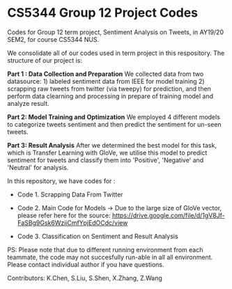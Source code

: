 # CS5344 Group 12 Project Codes
Codes for Group 12 term project, Sentiment Analysis on Tweets, in AY19/20 SEM2, for course CS5344 NUS.

We consolidate all of our codes used in term project in this respository. The structure of our project is:


**Part 1 : Data Collection and Preparation**
We collected data from two datasource: 1) labeled sentiment data from IEEE for model training 2) scrapping raw tweets from twitter (via tweepy) for prediction, and then perform data clearning and processing in prepare of training model and analyze result. 

**Part 2: Model Training and Optimization**
We employed 4 different models to categorize tweets sentiment and then predict the sentiment for un-seen tweets.

**Part 3: Result Analysis**
After we determined the best model for this task, which is Transfer Learning with GloVe, we utilise this model to predict sentiment for tweets and classify them into 'Positive', 'Negative' and 'Neutral' for analysis. 

In this repository, we have codes for :
- Code 1. Scrapping Data From Twitter

- Code 2. Main Code for Models
  -> Due to the large size of GloVe vector, please refer here for the source: https://drive.google.com/file/d/1gV8Jf-FaSBg9Gsk6WziiCmfYpjEdOCdc/view
  
- Code 3. Classification on Sentiment and Result Analysis

PS: Please note that due to different running environment from each teammate, the code may not succesfully run-able in all all environment. Please contact individual author if you have questions. 

Contributors:
K.Chen, S.Liu, S.Shen, X.Zhang, Z.Wang
